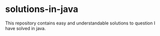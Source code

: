 # solutions-in-java
This repository contains easy and understandable solutions to question I have solved in java.
